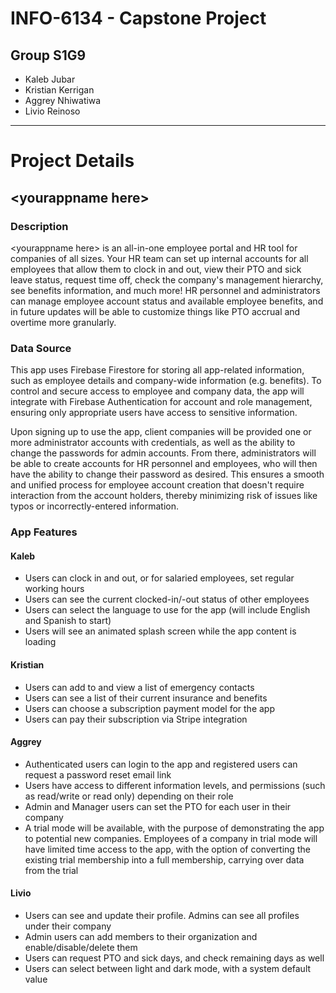 # INFO-6134 - Capstone Project
## Group S1G9
- Kaleb Jubar
- Kristian Kerrigan
- Aggrey Nhiwatiwa
- Livio Reinoso
---
# Project Details
## \<yourappname here\>
### Description
\<yourappname here\> is an all-in-one employee portal and HR tool for companies of all sizes. Your HR team can set up internal accounts for all employees that allow them to clock in and out, view their PTO and sick leave status, request time off, check the company's management hierarchy, see benefits information, and much more! HR personnel and administrators can manage employee account status and available employee benefits, and in future updates will be able to customize things like PTO accrual and overtime more granularly.
### Data Source
This app uses Firebase Firestore for storing all app-related information, such as employee details and company-wide information (e.g. benefits). To control and secure access to employee and company data, the app will integrate with Firebase Authentication for account and role management, ensuring only appropriate users have access to sensitive information.

Upon signing up to use the app, client companies will be provided one or more administrator accounts with credentials, as well as the ability to change the passwords for admin accounts. From there, administrators will be able to create accounts for HR personnel and employees, who will then have the ability to change their password as desired. This ensures a smooth and unified process for employee account creation that doesn't require interaction from the account holders, thereby minimizing risk of issues like typos or incorrectly-entered information.
### App Features
#### Kaleb
- Users can clock in and out, or for salaried employees, set regular working hours
- Users can see the current clocked-in/-out status of other employees
- Users can select the language to use for the app (will include English and Spanish to start)
- Users will see an animated splash screen while the app content is loading
  
#### Kristian
- Users can add to and view a list of emergency contacts
- Users can see a list of their current insurance and benefits
- Users can choose a subscription payment model for the app 
- Users can pay their subscription via Stripe integration
  
#### Aggrey
- Authenticated users can login to the app and registered users can request a password reset email link
- Users have access to different information levels, and permissions (such as read/write or read only) depending on their role
- Admin and Manager users can set the PTO for each user in their company
- A trial mode will be available, with the purpose of demonstrating the app to potential new companies. Employees of a company in trial mode will have limited time access to the app, with the option of converting the existing trial membership into a full membership, carrying over data from the trial
  
#### Livio
- Users can see and update their profile. Admins can see all profiles under their company
- Admin users can add members to their organization and enable/disable/delete them
- Users can request PTO and sick days, and check remaining days as well
- Users can select between light and dark mode, with a system default value